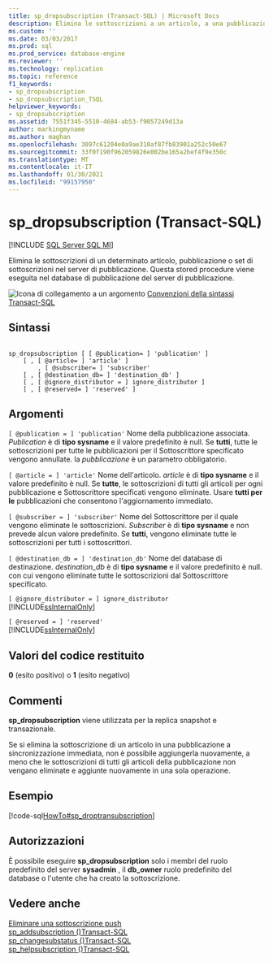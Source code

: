 ```yaml
---
title: sp_dropsubscription (Transact-SQL) | Microsoft Docs
description: Elimina le sottoscrizioni a un articolo, a una pubblicazione o a sottoscrizioni nel server di pubblicazione. Questa stored procedure viene eseguita nel database di pubblicazione del server di pubblicazione.
ms.custom: ''
ms.date: 03/03/2017
ms.prod: sql
ms.prod_service: database-engine
ms.reviewer: ''
ms.technology: replication
ms.topic: reference
f1_keywords:
- sp_dropsubscription
- sp_dropsubscription_TSQL
helpviewer_keywords:
- sp_dropsubscription
ms.assetid: 7551f345-5510-4684-ab53-f9057249d13a
author: markingmyname
ms.author: maghan
ms.openlocfilehash: 3097c61204e0a9ae310af87fb83901a252c50e67
ms.sourcegitcommit: 33f0f190f962059826e002be165a2bef4f9e350c
ms.translationtype: MT
ms.contentlocale: it-IT
ms.lasthandoff: 01/30/2021
ms.locfileid: "99157950"
---
```

# <a name="sp_dropsubscription-transact-sql"></a>sp_dropsubscription (Transact-SQL)
[!INCLUDE [SQL Server SQL MI](../../includes/applies-to-version/sql-asdbmi.md)]

  Elimina le sottoscrizioni di un determinato articolo, pubblicazione o set di sottoscrizioni nel server di pubblicazione. Questa stored procedure viene eseguita nel database di pubblicazione del server di pubblicazione.  
  
 ![Icona di collegamento a un argomento](../../database-engine/configure-windows/media/topic-link.gif "Icona di collegamento a un argomento") [Convenzioni della sintassi Transact-SQL](../../t-sql/language-elements/transact-sql-syntax-conventions-transact-sql.md)  
  
## <a name="syntax"></a>Sintassi  
  
```  
  
sp_dropsubscription [ [ @publication= ] 'publication' ]  
    [ , [ @article= ] 'article' ]  
        , [ @subscriber= ] 'subscriber'  
    [ , [ @destination_db= ] 'destination_db' ]  
    [ , [ @ignore_distributor = ] ignore_distributor ]  
    [ , [ @reserved= ] 'reserved' ]  
```  
  
## <a name="arguments"></a>Argomenti  
`[ @publication = ] 'publication'` Nome della pubblicazione associata. *Publication* è di **tipo sysname** e il valore predefinito è null. Se **tutti**, tutte le sottoscrizioni per tutte le pubblicazioni per il Sottoscrittore specificato vengono annullate. la *pubblicazione* è un parametro obbligatorio.  
  
`[ @article = ] 'article'` Nome dell'articolo. *article* è di **tipo sysname** e il valore predefinito è null. Se **tutte**, le sottoscrizioni di tutti gli articoli per ogni pubblicazione e Sottoscrittore specificati vengono eliminate. Usare **tutti per le** pubblicazioni che consentono l'aggiornamento immediato.  
  
`[ @subscriber = ] 'subscriber'` Nome del Sottoscrittore per il quale vengono eliminate le sottoscrizioni. *Subscriber* è di **tipo sysname** e non prevede alcun valore predefinito. Se **tutti**, vengono eliminate tutte le sottoscrizioni per tutti i sottoscrittori.  
  
`[ @destination_db = ] 'destination_db'` Nome del database di destinazione. *destination_db* è di **tipo sysname** e il valore predefinito è null. con cui vengono eliminate tutte le sottoscrizioni dal Sottoscrittore specificato.  
  
`[ @ignore_distributor = ] ignore_distributor`  
 [!INCLUDE[ssInternalOnly](../../includes/ssinternalonly-md.md)]  
  
`[ @reserved = ] 'reserved'`  
 [!INCLUDE[ssInternalOnly](../../includes/ssinternalonly-md.md)]  
  
## <a name="return-code-values"></a>Valori del codice restituito  
 **0** (esito positivo) o **1** (esito negativo)  
  
## <a name="remarks"></a>Commenti  
 **sp_dropsubscription** viene utilizzata per la replica snapshot e transazionale.  
  
 Se si elimina la sottoscrizione di un articolo in una pubblicazione a sincronizzazione immediata, non è possibile aggiungerla nuovamente, a meno che le sottoscrizioni di tutti gli articoli della pubblicazione non vengano eliminate e aggiunte nuovamente in una sola operazione.  
  
## <a name="example"></a>Esempio  
 [!code-sql[HowTo#sp_droptransubscription](../../relational-databases/replication/codesnippet/tsql/sp-dropsubscription-tran_1.sql)]  
  
## <a name="permissions"></a>Autorizzazioni  
 È possibile eseguire **sp_dropsubscription** solo i membri del ruolo predefinito del server **sysadmin** , il **db_owner** ruolo predefinito del database o l'utente che ha creato la sottoscrizione.  
  
## <a name="see-also"></a>Vedere anche  
 [Eliminare una sottoscrizione push](../../relational-databases/replication/delete-a-push-subscription.md)   
 [sp_addsubscription &#40;&#41;Transact-SQL ](../../relational-databases/system-stored-procedures/sp-addsubscription-transact-sql.md)   
 [sp_changesubstatus &#40;&#41;Transact-SQL ](../../relational-databases/system-stored-procedures/sp-changesubstatus-transact-sql.md)   
 [sp_helpsubscription &#40;&#41;Transact-SQL ](../../relational-databases/system-stored-procedures/sp-helpsubscription-transact-sql.md)  
  
  
